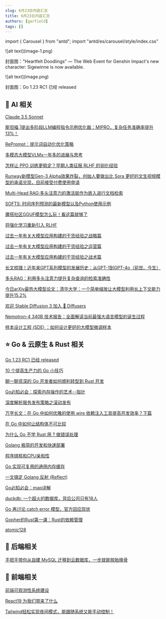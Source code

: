 ```yaml
---
slug: 6月23日内容汇总
title: 6月23日内容汇总
authors: [garfield]
tags: []
---
```


import { Carousel } from "antd";
import "antd/es/carousel/style/index.css"

<Carousel>

<div>
![alt text](image-1.png)

封面图："Heartfelt Doodlings" — The Web Event for Genshin Impact's new character: Sigewinne is now available.
</div>

<div>
![alt text](image.png)

封面图：Go 1.23 RC1 已经 released
</div>

</Carousel>

## 🌟 AI 相关

[Claude 3.5 Sonnet](https://www.anthropic.com/news/claude-3-5-sonnet)

[斯坦福 |提出多阶段LLM编程指令示例优化器：MIPRO，复杂任务准确率提升13%！](https://mp.weixin.qq.com/s/GcLVLRADYB6LFZBMGEUFlg)

[RePrompt：提示词自动化优化策略](https://mp.weixin.qq.com/s/R6ZsMZwiHNGcfVowUwPvaQ)

[多模态大模型VLMs一年多的进展与思考](https://mp.weixin.qq.com/s/m925xVwSLW0I7RTT1Mgxdg)

[怎样让 PPO 训练更稳定？早期人类征服 RLHF 的驯化经验](https://mp.weixin.qq.com/s/eU3T7Y2xefTDRfO94VIV1A)

[Runway新模型Gen-3 Alpha效果炸裂，创始人要做出比 Sora 更好的文生视频模型的承诺兑现，目前接受付费使用申请](https://mp.weixin.qq.com/s/gnWRDgNAFFs1a1D4RX4-1g)

[Multi-Head RAG:多头注意力的激活层作为嵌入进行文档检索](https://mp.weixin.qq.com/s/MceI21zmgVqBnIpjohIwpg)

[SOFTS: 时间序列预测的最新模型以及Python使用示例](https://mp.weixin.qq.com/s/Xeu9XQhvz3wubK6d7Sd7qQ)

[魔搭社区GGUF模型怎么玩！看这篇就够了](https://mp.weixin.qq.com/s/z5KgulufX0IEP6G6lkD_nQ)

[将强化学习重新引入 RLHF](https://mp.weixin.qq.com/s/eyLnBTskZhlKcwghzqHmhQ)

[过去一年有关大模型应用构建的干货经验之战略篇](https://mp.weixin.qq.com/s/Nh7l_ly791thmsXG7hm5Cw)

[​过去一年有关大模型应用构建的干货经验之运营篇](https://mp.weixin.qq.com/s/XM9GfNPe-0Meb6MLMxhJPw)

[过去一年有关大模型应用构建的干货经验之战术篇](https://mp.weixin.qq.com/s/1_kfUm7A4dbJ6owOO_mHfQ)

[长文梳理！近年来GPT系列模型的发展历史：从GPT-1到GPT-4o（前世、今生）](https://mp.weixin.qq.com/s/v4TVgqffLEygE24RClrz7A)

[多头RAG：利用多头注意力提升复杂查询的检索准确性](https://mp.weixin.qq.com/s/f1eAp2WsefgitkRDaIXt2Q)

[今日arXiv最热大模型论文：清华大学：一个简单缩放让大模型利用长上下文能力提升15.2%](https://mp.weixin.qq.com/s/86vqhDddAXhAvFYpcFacbg)

[欢迎 Stable Diffusion 3 加入 🧨 Diffusers](https://mp.weixin.qq.com/s/HMwk3yn-ftugyrHzbBpnOg)

[Nemotron-4 340B 技术报告：全面解读当前最强大语言模型的诞生过程](https://mp.weixin.qq.com/s/3e4KaXNL0O9sdEPmIlrFfw)

[样本设计工程 (SDE) ：如何设计更好的大模型微调样本](https://mp.weixin.qq.com/s/pbPyxEjI48OrViBkDAXKjA)

## ⭐️ Go & 云原生 & Rust 相关

[Go 1.23 RC1 已经 released](https://mp.weixin.qq.com/s/RWFowB1T7TZ63-GwYPXNUg)

[10 个提高生产力的 Go 小技巧](https://mp.weixin.qq.com/s/GG3QbKQz3wYKFPdmJjWtuA)

[聊一聊资深的 Go 开发者如何顺利转型到 Rust 开发](https://mp.weixin.qq.com/s/_4bSpc18clX2Z6gR4pbwqg)

[Go必知必会：探索内存操作的艺术--指针](https://mp.weixin.qq.com/s/_OB0TNt0K9EjVvpLo1rvJQ)

[深度解析服务发布策略之滚动发布](https://mp.weixin.qq.com/s/U22CsNSkOosDmXDHgg1R2g)

[万字长文：在 Go 中如何优雅的使用 wire 依赖注入工具提高开发效率？下篇](https://mp.weixin.qq.com/s/qpLimb2y9z12JixyQs0WzA)

[在 Go 中如何让结构体不可比较](https://mp.weixin.qq.com/s/jGOSjgHeqh5HaQd5icBvpA)

[为什么 Go 不学 Rust 用 ? 做错误处理](https://mp.weixin.qq.com/s/0mphuzSCmcLgd90I6ddr3w)

[Golang 极简的开发和快速部署](https://mp.weixin.qq.com/s/50RqAQmflA3kVuekfR8cDA)

[程序绑核和CPU亲和性](https://mp.weixin.qq.com/s/ETA-tWI_DW1kS4earL_iqg)

[Go 实现可复用的通用内存缓存](https://mp.weixin.qq.com/s/-3Zt8ZyMZAHFPTKHDvggVQ)

[一文搞定 Golang 反射 (Reflect)](https://mp.weixin.qq.com/s/WrG0KccMJSwUJAeCr-CFkQ)

[Go必知必会：map详解](https://mp.weixin.qq.com/s/Fygdos_msEaYMGIa226i5A)

[duckdb: 一个超火的数据库，背后公司只有18人](https://mp.weixin.qq.com/s/aAgDibroCEk0UQAI2NtZxg)

[Go 再讨论 catch error 模型，官方回应现状](https://mp.weixin.qq.com/s/eBfegl6fCtzQpmQkM9eTNA)

[Gopher的Rust第一课：Rust的依赖管理](https://mp.weixin.qq.com/s/UG-6UuqDiLX15dEZrGGrRA)

[atomic128](https://mp.weixin.qq.com/s/U5Ii6_lhkNzItQCHZIARrg)

## 📒 后端相关

[手把手带你从自建 MySQL 迁移到云数据库，一步就能脱胎换骨](https://mp.weixin.qq.com/s/xX4fvl4vjjfEI6ccra_DzQ)

## 📒 前端相关

[前端可观测性系统建设](https://mp.weixin.qq.com/s/oTGR73vxBUvsM45UkpB-Fw)

[React19 为我们带来了什么](https://juejin.cn/post/7380650414414807074)

[Tailwind轻松实现夜间模式，能跟随系统又能手动控制！](https://mp.weixin.qq.com/s/ogAc-0aUyph4CscrwQMSyA)